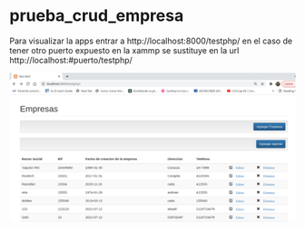 # prueba_crud_empresa
Para visualizar la apps entrar a http://localhost:8000/testphp/ en el caso de tener otro puerto expuesto en la xammp se sustituye en la url 
http://localhost:#puerto/testphp/

![Alt text](https://github.com/almelucho/prueba_crud_empresa/blob/master/apps.png)

